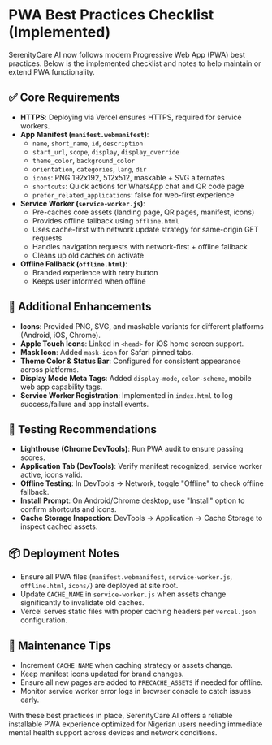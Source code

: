 # PWA Best Practices Checklist (Implemented)

SerenityCare AI now follows modern Progressive Web App (PWA) best practices. Below is the implemented checklist and notes to help maintain or extend PWA functionality.

## ✅ Core Requirements
- **HTTPS**: Deploying via Vercel ensures HTTPS, required for service workers.
- **App Manifest (`manifest.webmanifest`)**:
  - `name`, `short_name`, `id`, `description`
  - `start_url`, `scope`, `display`, `display_override`
  - `theme_color`, `background_color`
  - `orientation`, `categories`, `lang`, `dir`
  - `icons`: PNG 192x192, 512x512, maskable + SVG alternates
  - `shortcuts`: Quick actions for WhatsApp chat and QR code page
  - `prefer_related_applications`: false for web-first experience
- **Service Worker (`service-worker.js`)**:
  - Pre-caches core assets (landing page, QR pages, manifest, icons)
  - Provides offline fallback using `offline.html`
  - Uses cache-first with network update strategy for same-origin GET requests
  - Handles navigation requests with network-first + offline fallback
  - Cleans up old caches on activate
- **Offline Fallback (`offline.html`)**:
  - Branded experience with retry button
  - Keeps user informed when offline

## 🔵 Additional Enhancements
- **Icons**: Provided PNG, SVG, and maskable variants for different platforms (Android, iOS, Chrome).
- **Apple Touch Icons**: Linked in `<head>` for iOS home screen support.
- **Mask Icon**: Added `mask-icon` for Safari pinned tabs.
- **Theme Color & Status Bar**: Configured for consistent appearance across platforms.
- **Display Mode Meta Tags**: Added `display-mode`, `color-scheme`, mobile web app capability tags.
- **Service Worker Registration**: Implemented in `index.html` to log success/failure and app install events.

## 🔬 Testing Recommendations
- **Lighthouse (Chrome DevTools)**: Run PWA audit to ensure passing scores.
- **Application Tab (DevTools)**: Verify manifest recognized, service worker active, icons valid.
- **Offline Testing**: In DevTools → Network, toggle "Offline" to check offline fallback.
- **Install Prompt**: On Android/Chrome desktop, use "Install" option to confirm shortcuts and icons.
- **Cache Storage Inspection**: DevTools → Application → Cache Storage to inspect cached assets.

## 📦 Deployment Notes
- Ensure all PWA files (`manifest.webmanifest`, `service-worker.js`, `offline.html`, `icons/`) are deployed at site root.
- Update `CACHE_NAME` in `service-worker.js` when assets change significantly to invalidate old caches.
- Vercel serves static files with proper caching headers per `vercel.json` configuration.

## 🔁 Maintenance Tips
- Increment `CACHE_NAME` when caching strategy or assets change.
- Keep manifest icons updated for brand changes.
- Ensure all new pages are added to `PRECACHE_ASSETS` if needed for offline.
- Monitor service worker error logs in browser console to catch issues early.

With these best practices in place, SerenityCare AI offers a reliable installable PWA experience optimized for Nigerian users needing immediate mental health support across devices and network conditions.
